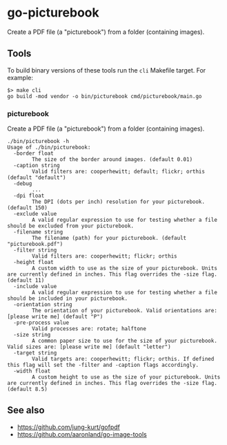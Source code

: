 # go-picturebook

Create a PDF file (a "picturebook") from a folder (containing images).

## Tools

To build binary versions of these tools run the `cli` Makefile target. For example:

```
$> make cli
go build -mod vendor -o bin/picturebook cmd/picturebook/main.go
```

### picturebook

Create a PDF file (a "picturebook") from a folder (containing images).

```
./bin/picturebook -h
Usage of ./bin/picturebook:
  -border float
    	The size of the border around images. (default 0.01)
  -caption string
    	Valid filters are: cooperhewitt; default; flickr; orthis (default "default")
  -debug
    	...
  -dpi float
    	The DPI (dots per inch) resolution for your picturebook. (default 150)
  -exclude value
    	A valid regular expression to use for testing whether a file should be excluded from your picturebook.
  -filename string
    	The filename (path) for your picturebook. (default "picturebook.pdf")
  -filter string
    	Valid filters are: cooperhewitt; flickr; orthis
  -height float
    	A custom width to use as the size of your picturebook. Units are currently defined in inches. This flag overrides the -size flag. (default 11)
  -include value
    	A valid regular expression to use for testing whether a file should be included in your picturebook.
  -orientation string
    	The orientation of your picturebook. Valid orientations are: [please write me] (default "P")
  -pre-process value
    	Valid processes are: rotate; halftone
  -size string
    	A common paper size to use for the size of your picturebook. Valid sizes are: [please write me] (default "letter")
  -target string
    	Valid targets are: cooperhewitt; flickr; orthis. If defined this flag will set the -filter and -caption flags accordingly.
  -width float
    	A custom height to use as the size of your picturebook. Units are currently defined in inches. This flag overrides the -size flag. (default 8.5)
```

## See also

* https://github.com/jung-kurt/gofpdf
* https://github.com/aaronland/go-image-tools

